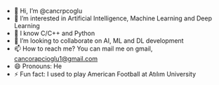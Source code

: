 - 👋 Hi, I’m @cancrpcoglu
- 👀 I’m interested in Artificial Intelligence, Machine Learning and Deep Learning
- 🌱 I know C/C++ and Python
- 💞️ I’m looking to collaborate on AI, ML and DL development
- 📫 How to reach me? You can mail me on gmail, cancorapcioglu1@gmail.com
- 😄 Pronouns: He
- ⚡ Fun fact: I used to play American Football at Atılım University

<!---
cancrpcoglu/cancrpcoglu is a ✨ special ✨ repository because its `README.md` (this file) appears on your GitHub profile.
You can click the Preview link to take a look at your changes.
--->
